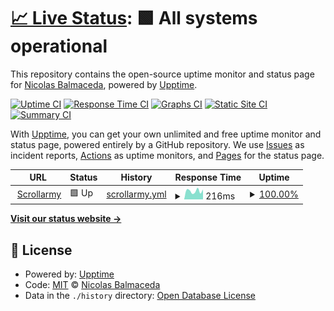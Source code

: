 # [📈 Live Status](https://n-balmaceda.github.io/upptime-test): <!--live status--> **🟩 All systems operational**

This repository contains the open-source uptime monitor and status page for [Nicolas Balmaceda](https://n-balmaceda.github.io/upptime-test), powered by [Upptime](https://github.com/upptime/upptime).

[![Uptime CI](https://github.com/n-balmaceda/upptime-test/workflows/Uptime%20CI/badge.svg)](https://github.com/n-balmaceda/upptime-test/actions?query=workflow%3A%22Uptime+CI%22)
[![Response Time CI](https://github.com/n-balmaceda/upptime-test/workflows/Response%20Time%20CI/badge.svg)](https://github.com/n-balmaceda/upptime-test/actions?query=workflow%3A%22Response+Time+CI%22)
[![Graphs CI](https://github.com/n-balmaceda/upptime-test/workflows/Graphs%20CI/badge.svg)](https://github.com/n-balmaceda/upptime-test/actions?query=workflow%3A%22Graphs+CI%22)
[![Static Site CI](https://github.com/n-balmaceda/upptime-test/workflows/Static%20Site%20CI/badge.svg)](https://github.com/n-balmaceda/upptime-test/actions?query=workflow%3A%22Static+Site+CI%22)
[![Summary CI](https://github.com/n-balmaceda/upptime-test/workflows/Summary%20CI/badge.svg)](https://github.com/n-balmaceda/upptime-test/actions?query=workflow%3A%22Summary+CI%22)

With [Upptime](https://upptime.js.org), you can get your own unlimited and free uptime monitor and status page, powered entirely by a GitHub repository. We use [Issues](https://github.com/n-balmaceda/upptime-test/issues) as incident reports, [Actions](https://github.com/n-balmaceda/upptime-test/actions) as uptime monitors, and [Pages](https://n-balmaceda.github.io/upptime-test) for the status page.

<!--start: status pages-->
<!-- This summary is generated by Upptime (https://github.com/upptime/upptime) -->
<!-- Do not edit this manually, your changes will be overwritten -->
<!-- prettier-ignore -->
| URL | Status | History | Response Time | Uptime |
| --- | ------ | ------- | ------------- | ------ |
| <img alt="" src="https://icons.duckduckgo.com/ip3/scrollarmy.com.ar.ico" height="13"> [Scrollarmy](https://scrollarmy.com.ar) | 🟩 Up | [scrollarmy.yml](https://github.com/n-balmaceda/upptime-test/commits/HEAD/history/scrollarmy.yml) | <details><summary><img alt="Response time graph" src="./graphs/scrollarmy/response-time-week.png" height="20"> 216ms</summary><br><a href="https://n-balmaceda.github.io/upptime-test/history/scrollarmy"><img alt="Response time 244" src="https://img.shields.io/endpoint?url=https%3A%2F%2Fraw.githubusercontent.com%2Fn-balmaceda%2Fupptime-test%2FHEAD%2Fapi%2Fscrollarmy%2Fresponse-time.json"></a><br><a href="https://n-balmaceda.github.io/upptime-test/history/scrollarmy"><img alt="24-hour response time 176" src="https://img.shields.io/endpoint?url=https%3A%2F%2Fraw.githubusercontent.com%2Fn-balmaceda%2Fupptime-test%2FHEAD%2Fapi%2Fscrollarmy%2Fresponse-time-day.json"></a><br><a href="https://n-balmaceda.github.io/upptime-test/history/scrollarmy"><img alt="7-day response time 216" src="https://img.shields.io/endpoint?url=https%3A%2F%2Fraw.githubusercontent.com%2Fn-balmaceda%2Fupptime-test%2FHEAD%2Fapi%2Fscrollarmy%2Fresponse-time-week.json"></a><br><a href="https://n-balmaceda.github.io/upptime-test/history/scrollarmy"><img alt="30-day response time 195" src="https://img.shields.io/endpoint?url=https%3A%2F%2Fraw.githubusercontent.com%2Fn-balmaceda%2Fupptime-test%2FHEAD%2Fapi%2Fscrollarmy%2Fresponse-time-month.json"></a><br><a href="https://n-balmaceda.github.io/upptime-test/history/scrollarmy"><img alt="1-year response time 246" src="https://img.shields.io/endpoint?url=https%3A%2F%2Fraw.githubusercontent.com%2Fn-balmaceda%2Fupptime-test%2FHEAD%2Fapi%2Fscrollarmy%2Fresponse-time-year.json"></a></details> | <details><summary><a href="https://n-balmaceda.github.io/upptime-test/history/scrollarmy">100.00%</a></summary><a href="https://n-balmaceda.github.io/upptime-test/history/scrollarmy"><img alt="All-time uptime 100.00%" src="https://img.shields.io/endpoint?url=https%3A%2F%2Fraw.githubusercontent.com%2Fn-balmaceda%2Fupptime-test%2FHEAD%2Fapi%2Fscrollarmy%2Fuptime.json"></a><br><a href="https://n-balmaceda.github.io/upptime-test/history/scrollarmy"><img alt="24-hour uptime 100.00%" src="https://img.shields.io/endpoint?url=https%3A%2F%2Fraw.githubusercontent.com%2Fn-balmaceda%2Fupptime-test%2FHEAD%2Fapi%2Fscrollarmy%2Fuptime-day.json"></a><br><a href="https://n-balmaceda.github.io/upptime-test/history/scrollarmy"><img alt="7-day uptime 100.00%" src="https://img.shields.io/endpoint?url=https%3A%2F%2Fraw.githubusercontent.com%2Fn-balmaceda%2Fupptime-test%2FHEAD%2Fapi%2Fscrollarmy%2Fuptime-week.json"></a><br><a href="https://n-balmaceda.github.io/upptime-test/history/scrollarmy"><img alt="30-day uptime 100.00%" src="https://img.shields.io/endpoint?url=https%3A%2F%2Fraw.githubusercontent.com%2Fn-balmaceda%2Fupptime-test%2FHEAD%2Fapi%2Fscrollarmy%2Fuptime-month.json"></a><br><a href="https://n-balmaceda.github.io/upptime-test/history/scrollarmy"><img alt="1-year uptime 100.00%" src="https://img.shields.io/endpoint?url=https%3A%2F%2Fraw.githubusercontent.com%2Fn-balmaceda%2Fupptime-test%2FHEAD%2Fapi%2Fscrollarmy%2Fuptime-year.json"></a></details>

<!--end: status pages-->

[**Visit our status website →**](https://n-balmaceda.github.io/upptime-test)

## 📄 License

- Powered by: [Upptime](https://github.com/upptime/upptime)
- Code: [MIT](./LICENSE) © [Nicolas Balmaceda](https://n-balmaceda.github.io/upptime-test)
- Data in the `./history` directory: [Open Database License](https://opendatacommons.org/licenses/odbl/1-0/)

